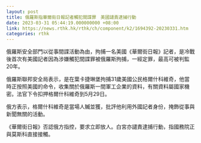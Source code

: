 ```yaml
---
layout: post
title: 俄羅斯指華爾街日報記者觸犯間諜罪　美國譴責逮捕行動
date: 2023-03-31 05:44:19.000000000 +08:00
link: https://news.rthk.hk/rthk/ch/component/k2/1694392-20230331.htm
categories: rthk
---
```


俄羅斯安全部門以從事間諜活動為由，拘捕一名美國《華爾街日報》記者，是冷戰後首次有美國記者因為涉嫌觸犯間諜罪被俄羅斯拘捕，一經定罪，最高可被判監20年。 

俄羅斯聯邦安全局表示，是在葉卡捷琳堡拘捕31歲美國公民格爾什科維奇，他當時正按照美國的命令，收集關於俄羅斯一間軍工企業的資料，有關資料屬國家機密。法官下令扣押格爾什科維奇到5月29日。

俄方表示，格爾什科維奇是當場人贓並獲，批評他利用外國記者身份，掩飾從事與新聞無關的活動。

《華爾街日報》否認俄方指控，要求立即放人。白宮亦譴責逮捕行動，指國務院正與莫斯科直接接觸。
